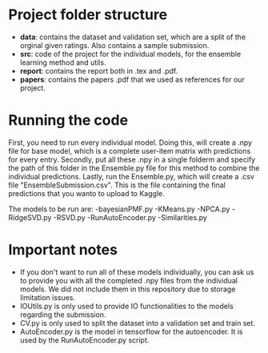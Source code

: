 # Project folder structure
* **data**: contains the dataset and validation set, which are a split of the orginal given ratings. Also contains a sample submission. 
* **src**: code of the project for the individual models, for the ensemble learning method and utils.
* **report**: contains the report both in .tex and .pdf.
* **papers**: contains the papers .pdf that we used as references for our project.


# Running the code
First, you need to run every individual model. Doing this, will create a .npy file for base model, which is a complete user-item matrix with predictions for every entry.
Secondly, put all these .npy in a single folderm and specify the path of this folder in the Ensemble.py file for this method to combine the individual predictions.
Lastly, run the Ensemble.py, which will create a .csv file "EnsembleSubmission.csv". This is the file containing the final predictions that you wanto to upload to Kaggle. 

The models to be run are: 
-bayesianPMF.py
-KMeans.py
-NPCA.py
-RidgeSVD.py
-RSVD.py
-RunAutoEncoder.py
-Similarities.py

# Important notes
- If you don't want to run all of these models individually, you can ask us to provide you with all the completed .npy files from the individual models. We did not include them in this repository due to storage limitation issues.
- IOUtils.py is only used to provide IO functionalities to the models regarding the submission.
- CV.py is only used to split the dataset into a validation set and train set.
- AutoEncoder.py is the model in tensorflow for the autoencoder. It is used by the RunAutoEncoder.py script.
